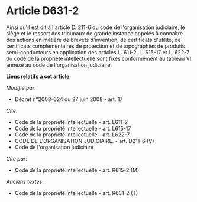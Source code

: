 # Article D631-2

Ainsi qu'il est dit à l'article D. 211-6 du code de l'organisation judiciaire, le siège et le ressort des tribunaux de grande
instance appelés à connaître des actions en matière de brevets d'invention, de certificats d'utilité, de certificats
complémentaires de protection et de topographies de produits semi-conducteurs en application des articles L. 611-2, L. 615-17
et L. 622-7 du code de la propriété intellectuelle sont fixés conformément au tableau VI annexé au code de l'organisation
judiciaire.

**Liens relatifs à cet article**

_Modifié par_:

  - Décret n°2008-624 du 27 juin 2008 - art. 17

_Cite_:

  - Code de la propriété intellectuelle - art. L611-2
  - Code de la propriété intellectuelle - art. L615-17
  - Code de la propriété intellectuelle - art. L622-7
  - CODE DE L'ORGANISATION JUDICIAIRE. - art. D211-6 (V)
  - Code de l'organisation judiciaire

_Cité par_:

  - Code de la propriété intellectuelle - art. R615-2 (M)

_Anciens textes_:

  - Code de la propriété intellectuelle - art. R631-2 (T)

